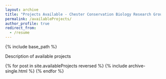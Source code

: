 ```yaml
---
layout: archive
title: "Projects Available - Chester Conservation Biology Research Group"
permalink: /availableProjects/
author_profile: true
redirect_from:
  - /resume
---
```


{% include base_path %}

Description of available projects

{% for post in site.availableProjects reversed %}
  {% include archive-single.html %}
{% endfor %}
